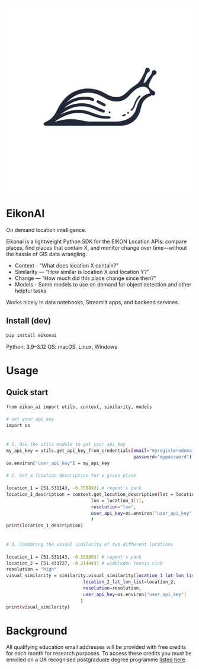 
<p align="center">
  <img src="https://github.com/Kennedy821/eikon/blob/main/slug_logo.png" alt="eikonai logo" width="600"/>
</p>

# EikonAI

On demand location intelligence.

Eikonai is a lightweight Python SDK for the EIKON Location APIs: compare places, find places that contain X, and monitor change over time—without the hassle of GIS data wrangling.

*   Context - "What does location X contain?"
*	Similarity — “How similar is location X and location Y?”
*	Change — “How much did this place change since then?”
*   Models - Some models to use on demand for object detection and other helpful tasks

Works nicely in data notebooks, Streamlit apps, and backend services.

## Install (dev)
```bash
pip install eikonai
```


Python: 3.9–3.12
OS: macOS, Linux, Windows

# Usage 

## Quick start

```bash
from eikon_ai import utils, context, similarity, models

# set your api_key 
import os


# 1. Use the utils module to get your api_key
my_api_key = utils.get_api_key_from_credentials(email="myregisteredemail",
                                                password="mypassword")
os.environ["user_api_key"] = my_api_key

# 2. Get a location description for a given place 

location_1 = [51.531143, -0.159893] # regent's park
location_1_description = context.get_location_description(lat = location_1[0],
                                lon = location_1[1], 
                                resolution="low",
                                user_api_key=os.environ["user_api_key"]
                                )
print(location_1_description)


# 3. Comparing the visual similarity of two different locations

location_1 = [51.531143, -0.159893] # regent's park
location_2 = [51.433727, -0.214443] # wimbledon tennis club
resolution = "high"
visual_similarity = similarity.visual_similarity(location_1_lat_lon_list=location_1,
                             location_2_lat_lon_list=location_2, 
                             resolution=resolution,
                             user_api_key=os.environ["user_api_key"]
                            )
print(visual_similarity)

```

# Background

All qualifying education email addresses will be provided with free credits for each month for research purposes. To access these credits you must be enrolled on a UK recognised postgraduate degree programme [listed here](https://www.postgrad.com/).
